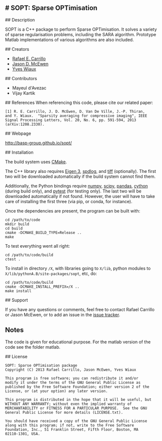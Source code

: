 
# SOPT: Sparse OPTimisation
------------------------------------------------------------------

## Description

SOPT is a C++ package to perform Sparse OPTimisation. It solves a variety of sparse regularisation
problems, including the SARA algorithm. Prototype Matlab implementations of various algorithms are
also included.

## Creators

* [Rafael E. Carrillo](http://people.epfl.ch/rafael.carrillo)
* [Jason D. McEwen](http://www.jasonmcewen.org)
* [Yves Wiaux](http://basp.eps.hw.ac.uk)

## Contributors

* Mayeul d'Avezac
* Vijay Kartik

## References
When referencing this code, please cite our related paper:

    [1] R. E. Carrillo, J. D. McEwen, D. Van De Ville, J.-P. Thiran,
    and Y. Wiaux.  "Sparsity averaging for compressive imaging", IEEE
    Signal Processing Letters, Vol. 20, No. 6, pp. 591-594, 2013
    (arXiv:1208.2330).

## Webpage

http://basp-group.github.io/sopt/

## Installation

The build system uses [CMake](https://cmake.org/).

The C++ library also requires [Eigen 3](http://eigen.tuxfamily.org/index.php?title=Main_Page),
[spdlog](https://github.com/gabime/spdlog), and [tiff](http://www.remotesensing.org/libtiff/)
(optionally). The first two will be downloaded automatically if the build system cannot find them.

Additionally, the Python bindings require [numpy](http://www.numpy.org/),
[scipy](https://www.scipy.org/), [pandas](http://pandas.pydata.org/), [cython](http://cython.org/)
(during build only), and [pytest](http://doc.pytest.org/en/latest/) (for testing only). The last
two will be downloaded automatically if not found. However, the user will have to take care of
installing the first three (via pip, or conda, for instance).

Once the dependencies are present, the program can be built with:

```
cd /path/to/code
mkdir build
cd build
cmake -DCMAKE_BUILD_TYPE=Release ..
make
```

To test everything went all right:

```
cd /path/to/code/build
ctest .
```

To install in directory `/X`, with libraries going to `X/lib`, python modules to
`X/lib/pythonA.B/site-packages/sopt`, etc, do:

```
cd /path/to/code/build
cmake -DCMAKE_INSTALL_PREFIX=/X ..
make install
```


## Support

If you have any questions or comments, feel free to contact Rafael Carrillo or Jason McEwen, or to
add an issue in the [issue tracker](https://github.com/astro-informatics/sopt/issues).

## Notes

The code is given for educational purpose. For the matlab version of the code see the folder matlab.

## License

    SOPT: Sparse OPTimisation package
    Copyright (C) 2013 Rafael Carrillo, Jason McEwen, Yves Wiaux
    
    This program is free software; you can redistribute it and/or
    modify it under the terms of the GNU General Public License as
    published by the Free Software Foundation; either version 2 of the
    License, or (at your option) any later version.
    
    This program is distributed in the hope that it will be useful, but
    WITHOUT ANY WARRANTY; without even the implied warranty of
    MERCHANTABILITY or FITNESS FOR A PARTICULAR PURPOSE.  See the GNU
    General Public License for more details (LICENSE.txt).
    
    You should have received a copy of the GNU General Public License
    along with this program; if not, write to the Free Software
    Foundation, Inc., 51 Franklin Street, Fifth Floor, Boston, MA
    02110-1301, USA.
